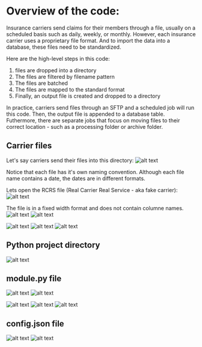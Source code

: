 # Overview of the code: 
Insurance carriers send claims for their members through a file, usually on a scheduled basis such as daily, weekly, or monthly. However, each insurance carrier uses a proprietary file format. And to import the data into a database, these files need to be standardized. 

Here are the high-level steps in this code: 
1) files are dropped into a directory
2) The files are filtered by filename pattern
3) The files are batched
4) The files are mapped to the standard format
5) Finally, an output file is created and dropped to a directory


In practice, carriers send files through an SFTP and a scheduled job will run this code. Then, the output file is appended to a database table. Futhermore, there are separate jobs that focus on moving files to their correct location - such as a processing folder or archive folder. 



## Carrier files
Let's say carriers send their files into this directory: 
![alt text](images/carrier_files.png)

Notice that each file has it's own naming convention. Although each file name contains a date, the dates are in different formats. 

Lets open the RCRS file (Real Carrier Real Service - aka fake carrier): 
![alt text](images/RCRS.png)

The file is in a fixed width format and does not contain columne names. 
![alt text](images/Vision_Savings.png)
![alt text](images/Dentlife.png)

![alt text](images/RCRS_mapped.png)
![alt text](images/Vision_Savings_mapped.png)
![alt text](images/Dentlife_mapped.png)



## Python project directory
![alt text](images/py_folder.png)

## module.py file

![alt text](images/module_1.png)
![alt text](images/module_2.png)

![alt text](images/module_read.png)
![alt text](images/module_map.png)
![alt text](images/module_dict.png)

## config.json file

![alt text](images/config_1.png)
![alt text](images/config_RCRS.png)

